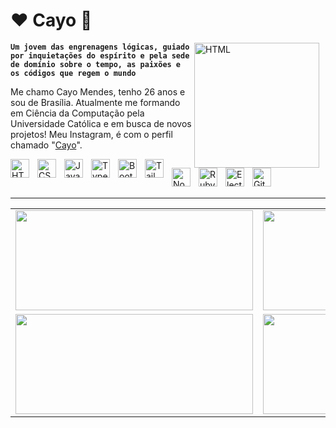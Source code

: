 # ♥️ Cayo 🎴

<img 
    align="right" 
    alt="HTML"
    title="HTML" 
    height="200" 
    style="padding-right: 10px;" 
    src="https://i.redd.it/uwwte8wps4h91.gif" 
/>

**`Um jovem das engrenagens lógicas, guiado por inquietações do espírito e pela sede de domínio sobre o tempo, as paixões e os códigos que regem o mundo`**

Me chamo Cayo Mendes, tenho 26 anos e sou de Brasília. Atualmente me formando em Ciência da Computação pela Universidade Católica e em busca de novos projetos! Meu Instagram, é com o perfil chamado "[Cayo](https://www.instagram.com/mm.cayo/)".

<img 
    align="left" 
    alt="HTML"
    title="HTML" 
    width="30px" 
    style="padding-right: 10px;" 
    src="https://cdn.jsdelivr.net/gh/devicons/devicon@latest/icons/html5/html5-original.svg" 
/>
<img 
    align="left" 
    alt="CSS" 
    title="CSS"
    width="30px" 
    style="padding-right: 10px;" 
    src="https://cdn.jsdelivr.net/gh/devicons/devicon@latest/icons/css3/css3-original.svg" 
/>
<img 
    align="left" 
    alt="JavaScript" 
    title="JavaScript"
    width="30px" 
    style="padding-right: 10px;" 
    src="https://cdn.jsdelivr.net/gh/devicons/devicon@latest/icons/javascript/javascript-original.svg" 
/>
<img 
    align="left" 
    alt="TypeScript"
    title="TypeScript" 
    width="30px" 
    style="padding-right: 10px;" 
    src="https://cdn.jsdelivr.net/gh/devicons/devicon@latest/icons/typescript/typescript-original.svg" 
/>
<img 
    align="left" 
    alt="Bootstrap"
    title="Bootstrap" 
    width="30px" 
    style="padding-right: 10px;" 
    src="https://cdn.jsdelivr.net/gh/devicons/devicon@latest/icons/bootstrap/bootstrap-original.svg" 
/>
<img 
    align="left" 
    alt="Tailwind" 
    title="Tailwind"
    width="30px" 
    style="padding-right: 10px;" 
    src="https://cdn.jsdelivr.net/gh/devicons/devicon@latest/icons/tailwindcss/tailwindcss-original.svg" 
/>
<img 
    align="left" 
    alt="Node" 
    title="Node"
    width="30px" 
    style="padding-right: 10px;" 
    src="https://cdn.jsdelivr.net/gh/devicons/devicon@latest/icons/nodejs/nodejs-plain-wordmark.svg" 
/>
<img 
    align="left" 
    alt="Ruby" 
    title="Ruby"
    width="30px" 
    style="padding-right: 10px;" 
    src="https://cdn.jsdelivr.net/gh/devicons/devicon@latest/icons/ruby/ruby-plain.svg"
/>
<img 
    align="left" 
    alt="Electron" 
    title="Electron"
    width="30px" 
    style="padding-right: 10px;" 
    src="https://cdn.jsdelivr.net/gh/devicons/devicon@latest/icons/electron/electron-original.svg"
/>
<img 
    align="left" 
    alt="Git" 
    title="Git"
    width="30px"
    height="30px" 
    style="padding-right: 10px;" 
    src="https://cdn.jsdelivr.net/gh/devicons/devicon@latest/icons/git/git-original.svg" 
/>

<br/>
<br/>

---
<table>
<tr>
    <td>
      <img height="160px" width="380px" src="https://streak-stats.demolab.com?user=CayoMe&locale=pt-br&mode=weekly&theme=radical&hide_border=true&border_radius=5&date_format=j%20M%5B%20Y%5D&order=3" />
    </td>
    <td>
       <img height="160px" width="380px" src="https://bad-apple-github-readme.vercel.app/api?show_bg=1&username=CayoMe&hide_title=false&hide_rank=true&show_icons=true&include_all_commits=true&count_private=true&disable_animations=false&theme=radical&locale=pt-br&hide_border=true&order=1" />
    </td>
  </tr>
  <tr>
    <td>
      <img height="160px" width="380px" src="https://github-contributor-stats.vercel.app/api?username=CayoMe&limit=5&theme=radical&combine_all_yearly_contributions=true&hide_border=true" />
    </td>
    <td>
      <img height="160px" width="380px" src="https://github-readme-stats.vercel.app/api/top-langs/?username=CayoMe&theme=radical&locale=pt-br&hide_border=true&include_all_commits=true&count_private=true&layout=compact" />
    </td>
  </tr>
</table>
